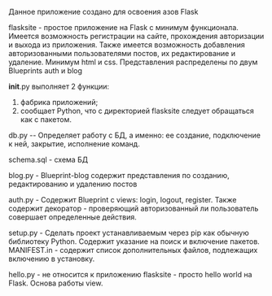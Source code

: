 Данное приложение создано для освоения азов Flask

flasksite - простое приложение на Flask с минимум функционала. Имеется возможность регистрации на сайте,
прохождения авторизации и выхода из приложения. Также имеется возможность добавления авторизованными пользователями
постов, их редактирование и удаление. Минимум html и css. Представления распределены по двум Blueprints auth и blog


__init__.py выполняет 2 функции:
1) фабрика приложений;
2) сообщает Python, что с директорией flasksite следует обращаться как с пакетом.

db.py  -- Определяет работу с БД, а именно: ее создание, подключение к ней, закрытие, исполнение команд.

schema.sql - схема БД

blog.py - Blueprint-blog содержит представления по созданию, редактированию и удалению постов

auth.py - Содержит Blueprint с views: login, logout, register. Также содержит декоратор - проверяющий авторизованный
ли пользователь совершает определенные действия.

setup.py - Сделать проект устанавливаемым через pip как обычную библиотеку Python. Содержит указание на поиск и 
включение пакетов. 
MANIFEST.in - содержит список дополнительных файлов, подлежащих включению в установку.





hello.py - не относится к приложению flasksite - просто hello world на Flask. Основа работы view.


